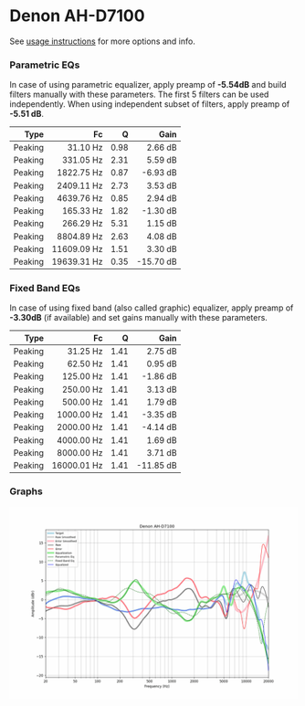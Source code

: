 # Denon AH-D7100
See [usage instructions](https://github.com/jaakkopasanen/AutoEq#usage) for more options and info.

### Parametric EQs
In case of using parametric equalizer, apply preamp of **-5.54dB** and build filters manually
with these parameters. The first 5 filters can be used independently.
When using independent subset of filters, apply preamp of **-5.51 dB**.

| Type    | Fc          |    Q | Gain      |
|--------:|------------:|-----:|----------:|
| Peaking | 31.10 Hz    | 0.98 | 2.66 dB   |
| Peaking | 331.05 Hz   | 2.31 | 5.59 dB   |
| Peaking | 1822.75 Hz  | 0.87 | -6.93 dB  |
| Peaking | 2409.11 Hz  | 2.73 | 3.53 dB   |
| Peaking | 4639.76 Hz  | 0.85 | 2.94 dB   |
| Peaking | 165.33 Hz   | 1.82 | -1.30 dB  |
| Peaking | 266.29 Hz   | 5.31 | 1.15 dB   |
| Peaking | 8804.89 Hz  | 2.63 | 4.08 dB   |
| Peaking | 11609.09 Hz | 1.51 | 3.30 dB   |
| Peaking | 19639.31 Hz | 0.35 | -15.70 dB |

### Fixed Band EQs
In case of using fixed band (also called graphic) equalizer, apply preamp of **-3.30dB**
(if available) and set gains manually with these parameters.

| Type    | Fc          |    Q | Gain      |
|--------:|------------:|-----:|----------:|
| Peaking | 31.25 Hz    | 1.41 | 2.75 dB   |
| Peaking | 62.50 Hz    | 1.41 | 0.95 dB   |
| Peaking | 125.00 Hz   | 1.41 | -1.86 dB  |
| Peaking | 250.00 Hz   | 1.41 | 3.13 dB   |
| Peaking | 500.00 Hz   | 1.41 | 1.79 dB   |
| Peaking | 1000.00 Hz  | 1.41 | -3.35 dB  |
| Peaking | 2000.00 Hz  | 1.41 | -4.14 dB  |
| Peaking | 4000.00 Hz  | 1.41 | 1.69 dB   |
| Peaking | 8000.00 Hz  | 1.41 | 3.71 dB   |
| Peaking | 16000.01 Hz | 1.41 | -11.85 dB |

### Graphs
![](./Denon%20AH-D7100.png)